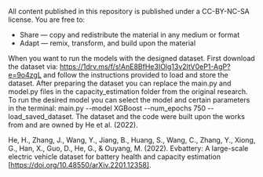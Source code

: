 All content published in this repository is published under a CC-BY-NC-SA license. You are free to: 

- Share — copy and redistribute the material in any medium or format
- Adapt — remix, transform, and build upon the material

When you want to run the models with the designed dataset. First download the dataset via: https://1drv.ms/f/s!AnE8BfHe3IOlg13v2ltV0eP1-AgP?e=9o4zgL and follow the instructions provided to load and store the dataset. After preparing the dataset you can replace the main.py and model.py files in the capacity_estimation folder from the original research. To run the desired model you can select the model and certain parameters in the terminal:  main.py --model XGBoost --num_epochs 750 --load_saved_dataset. The dataset and the code were built upon the works from and are owned by He et al. (2022).

He, H., Zhang, J., Wang, Y., Jiang, B., Huang, S., Wang, C., Zhang, Y., Xiong,
G., Han, X., Guo, D., He, G., & Ouyang, M. (2022). Evbattery: A
large-scale electric vehicle dataset for battery health and capacity
estimation [https://doi.org/10.48550/arXiv.2201.12358].

